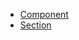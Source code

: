 -   [Component](https://github.com/Gmulti/brick-builder/tree/master/src/application/builder/components/OptionsPreview/Container/Component)
-   [Section](https://github.com/Gmulti/brick-builder/tree/master/src/application/builder/components/OptionsPreview/Container/Section)
